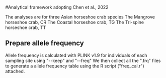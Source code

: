 #Analytical framework adopting Chen et al., 2022

The analyses are for three Asian horseshoe crab species 
The Mangrove horseshoe crab, CR
The Coastal horseshoe crab, TG
The Tri-spine horseshoe crab, TT

## Prepare allele frequency 
Allele frequency is calculated with PLINK v1.9 for individuals of each sampling site using "--keep" and "--freq"
We then collect all the ".frq" files to generate a allele frequency table using the R script ("freq_cal.r") attached.
